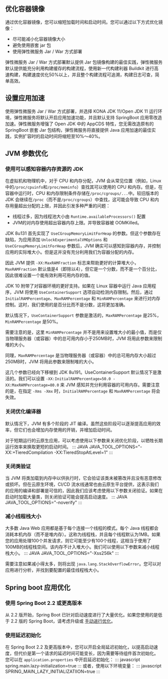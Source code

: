 ## 优化容器镜像

通过优化容器镜像，您可以缩短加载时间和启动时间。您可以通过以下方式优化镜像：

- 尽可能减小化容器镜像大小
- 避免使用嵌套 jar 包
- 使用弹性微服务 Jar / War 方式部署

弹性微服务 Jar / War 方式部署默认提供 Jar 包镜像构建的最佳实践，弹性微服务默认提供能充分利用构建缓存的构建流程，使用新一代构建利器 Buildkit 进行高速构建，构建速度优化50%以上，并且整个构建流程可追溯，构建日志可查，简单高效。

## 设置应用加速

使用弹性微服务 Jar / War 方式部署，并选择 KONA JDK 11/Open JDK 11 运行环境，弹性微服务将默认开启应用加速功能，并且默认支持 SpringBoot 应用零改造加速。弹性微服务增强了 Open JDK 中的 AppCDS 特性，您无需改造原有的 SpringBoot 嵌套 Jar 包结构，弹性微服务将直接提供 Java 应用加速的最佳实践，实例扩容时的启动时间将缩短至10%～40%。

## JVM 参数优化

### 使用可以感知容器内存资源的 JDK

在虚拟机和物理机中，对于 CPU 和内存分配，JVM 会从常见位置（例如，Linux 中的`/proc/cpuinfo`和`/proc/meminfo`）查找其可以使用的 CPU 和内存。但是，在容器中运行时，CPU 和内存限制条件存储在`/proc/cgroups/...`中。较旧版本的 JDK 会继续在`/proc`（而不是`/proc/cgroups`）中查找，这可能会导致 CPU 和内存用量超出分配的上限，并因此引发多种严重的问题：

- 线程过多，因为线程池大小由 `Runtime.availableProcessors()` 配置
- JVM的对内存使用超出容器内存上限。并导致容器被 OOMKilled。

JDK 8u131 首先实现了 `UseCGroupMemoryLimitForHeap` 的参数。但这个参数存在缺陷，为应用添加 `UnlockExperimentalVMOptions` 和 `UseCGroupMemoryLimitForHeap` 参数后，JVM 确实可以感知到容器内存，并控制应用的实际堆大小。但是这并没有充分利用我们为容器分配的内存。

因此 JVM 提供 `-XX:MaxRAMFraction` 标志来帮助更好的计算堆大小，`MaxRAMFraction` 默认值是4（即除以4），但它是一个分数，而不是一个百分比，因此很难设置一个能有效利用可用内存的值。

JDK 10 附带了对容器环境的更好支持。如果在 Linux 容器中运行 Java 应用程序，JVM 将使用 `UseContainerSupport` 选项自动检测内存限制。然后，通过 `InitialRAMPercentage`、`MaxRAMPercentage` 和 `MinRAMPercentage` 来进行对内存控制。这时，我们使用的是百分比而不是分数，这将更加准确。

默认情况下，`UseContainerSupport` 参数是激活的，`MaxRAMPercentage` 是25%，`MinRAMPercentage` 是50%。

需要注意的是，这里 `MinRAMPercentage` 并不是用来设置堆大小的最小值，而是仅当物理服务器（或容器）中的总可用内存小于250MB时，JVM 将用此参数来限制堆的大小。

同理，`MaxRAMPercentage` 是当物理服务器（或容器）中的总可用内存大小超过250MB时，JVM 将用此参数来限制堆的大小。

这几个参数已经向下移植到 JDK 8u191。UseContainerSupport 默认情况下是激活的。我们可以设置 `-XX:InitialRAMPercentage=50.0 -XX:MaxRAMPercentage=80.0` 来 JVM 感知并充分利用容器的可用内存。需要注意的是，在指定 `-Xms -Xmx` 时，`InitialRAMPercentage` 和 `MaxRAMPercentage` 将会失效。

### 关闭优化编译器

默认情况下，JVM 有多个阶段的 JIT 编译。虽然这些阶段可以逐渐提高应用的效率，但它们也会增加内存使用的开销，并增加启动时间。

对于短期运行的云原生应用，可以考虑使用以下参数来关闭优化阶段，以牺牲长期运行效率来换取更短的启动时间。
<dx-codeblock>
:::  JAVA
JAVA_TOOL_OPTIONS="-XX:+TieredCompilation -XX:TieredStopAtLevel=1"
:::
</dx-codeblock>


### 关闭类验证

当 JVM 将类加载到内存中以供执行时，它会验证该类未被篡改并且没有恶意修改或损坏。但在云原生环境，CI/CD 流水线通常也由云原生平台提供，这表示我们的应用的编译和部署是可信的，因此我们应该考虑使用以下参数关闭验证。如果在启动时加载大量类，则关闭验证可能会提高启动速度。
<dx-codeblock>
:::  JAVA
JAVA_TOOL_OPTIONS="-noverify"
:::
</dx-codeblock>



### 减小线程栈大小

大多数 Java Web 应用都是基于每个连接一个线程的模式。每个 Java 线程都会消耗本机内存（而不是堆内存）。这称为线程栈，并且每个线程默认为1MB。如果您的应用处理100个并发请求，则它可能至少有100个线程，这相当于使用了100MB的线程栈空间。该内存不计入堆大小。我们可以使用以下参数来减小线程栈大小。
<dx-codeblock>
:::  JAVA
JAVA_TOOL_OPTIONS="-Xss256k"
:::
</dx-codeblock>


需要注意如果减小得太多，则将出现 `java.lang.StackOverflowError`。您可以对应用进行分析，并找到要配置的最佳线程栈大小。

## Spring boot 应用优化

### 使用 Spring Boot 2.2 或更高版本

从 2.2 版开始，Spring Boot 已针对启动速度进行了大量优化。如果您使用的是低于 2.2 版的 Spring Boot，请考虑升级或 [手动进行优化](https://spring.io/blog/2018/12/12/how-fast-is-spring)。

### 使用延迟初始化

在 Spring Boot 2.2 及更高版本中，您可以开启全局延迟初始化，以提高启动速度，但代价是第一个请求的延迟时间可能变长，因为需要等待组件首次初始化。
您可以在 `application.properties` 中开启延迟初始化：
<dx-codeblock>
:::  javascript
spring.main.lazy-initialization=true
:::
</dx-codeblock>
或者，使用以下环境变量：
<dx-codeblock>
:::  javascript
SPRING_MAIN_LAZY_INITIALIZATIION=true
:::
</dx-codeblock>
